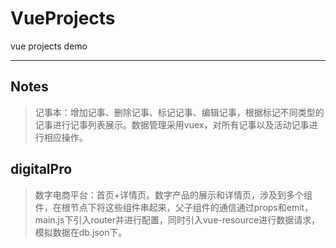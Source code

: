 # VueProjects
vue projects demo
***

## Notes
> 记事本：增加记事、删除记事、标记记事、编辑记事，根据标记不同类型的记事进行记事列表展示。数据管理采用vuex，对所有记事以及活动记事进行相应操作。

## digitalPro
> 数字电商平台：首页+详情页。数字产品的展示和详情页，涉及到多个组件，在根节点下将这些组件串起来，父子组件的通信通过props和emit，main.js下引入router并进行配置，同时引入vue-resource进行数据请求，模拟数据在db.json下。
